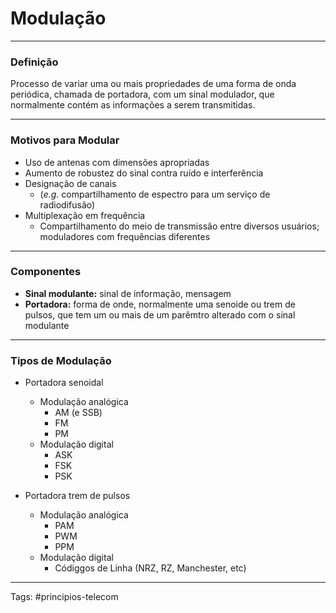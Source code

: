 # Modulação

---

### Definição

Processo de variar uma ou mais propriedades de uma forma de onda periódica, chamada de portadora, com um sinal modulador, que normalmente contém as informações a serem transmitidas.

---

### Motivos para Modular

- Uso de antenas com dimensões apropriadas
- Aumento de robustez do sinal contra ruído e interferência
- Designação de canais 
	- (*e.g.* compartilhamento de espectro para um serviço de radiodifusão)
- Multiplexação em frequência
	- Compartilhamento do meio de transmissão entre diversos usuários; moduladores com frequências diferentes

---

### Componentes

- **Sinal modulante:** sinal de informação, mensagem
- **Portadora:** forma de onde, normalmente uma senoide ou trem de pulsos, que tem um ou mais de um parêmtro alterado com o sinal modulante

---

### Tipos de Modulação

- Portadora senoidal
	- Modulação analógica
		- AM (e SSB)
		- FM
		- PM
	- Modulação digital
		- ASK
		- FSK
		- PSK

- Portadora trem de pulsos
	- Modulação analógica
		- PAM
		- PWM
		- PPM
	- Modulação digital
		- Códiggos de Linha (NRZ, RZ, Manchester, etc)

---

Tags: #principios-telecom 